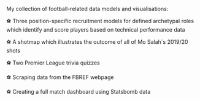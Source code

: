 My collection of football-related data models and visualisations:

⚽ Three position-specific recruitment models for defined archetypal roles which identify and score players based on technical performance data

⚽ A shotmap which illustrates the outcome of all of Mo Salah´s 2019/20 shots

⚽ Two Premier League trivia quizzes

⚽ Scraping data from the FBREF webpage

⚽ Creating a full match dashboard using Statsbomb data





